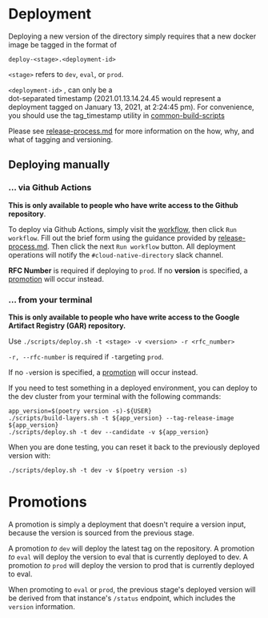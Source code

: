 # Deployment

Deploying a new version of the directory simply requires that a new
docker image be tagged in the format of 

`deploy-<stage>.<deployment-id>`

`<stage>` refers to `dev`, `eval`, or `prod`.

`<deployment-id>` , can only be a  
dot-separated timestamp (2021.01.13.14.24.45 would represent
a deployment tagged on January 13, 2021, at 2:24:45 pm). 
For convenience, you should use the tag_timestamp utility in 
[common-build-scripts]()

Please see [release-process.md] for more information on the how, why, 
and what of tagging and versioning.

## Deploying manually

### ... via Github Actions

**This is only available to people who have write access to the Github repository**.

To deploy via Github Actions, simply visit the [workflow], then click `Run workflow`. 
Fill out the brief form using the guidance provided by [release-process.md]. Then 
click the next `Run workflow` button. All deployment operations will notify the
`#cloud-native-directory` slack channel.

**RFC Number** is required if deploying to `prod`. 
If no **version** is specified, a [promotion](#promotions) will occur instead.


### ... from your terminal

**This is only available to people who have write access to the Google Artifact Registry (GAR) repository.**

Use `./scripts/deploy.sh -t <stage> -v <version> -r <rfc_number>` 

`-r, --rfc-number` is required if `-t`argeting `prod`.

If no `-v`ersion is specified, a [promotion](#promotions) will occur instead.

If you need to test something in a deployed environment, you can 
deploy to the dev cluster from your terminal with the following commands:

```
app_version=$(poetry version -s)-${USER}
./scripts/build-layers.sh -t ${app_version} --tag-release-image ${app_version}
./scripts/deploy.sh -t dev --candidate -v ${app_version}
```

When you are done testing, you can reset it back to the previously deployed 
version with:

```
./scripts/deploy.sh -t dev -v $(poetry version -s)
```

# Promotions

A promotion is simply a deployment that doesn't require a version input, because the 
version is sourced from the previous stage.

A promotion _to_ `dev` will deploy the latest tag on the repository.
A promotion _to_ `eval` will deploy the version to eval that is currently deployed to 
dev.
A promotion _to_ `prod` will deploy the version to prod that is currently deployed 
to eval.

When promoting to `eval` or `prod`, the previous stage's deployed version will be 
derived from that instance's `/status` endpoint, which includes the 
`version` information.


[release-process.md]: release-process.md
[workflow]: https://github.com/uwit-iam/uw-husky-directory/actions/workflows/deploy.yml
